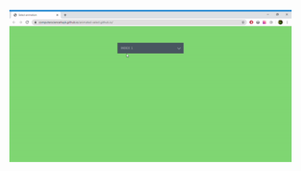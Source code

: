 ![img alt](https://github.com/ComputerScienceHayk/animated-select.github.io/blob/master/select.gif)

